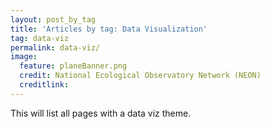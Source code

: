 ```yaml
---
layout: post_by_tag
title: 'Articles by tag: Data Visualization'
tag: data-viz
permalink: data-viz/
image:
  feature: planeBanner.png
  credit: National Ecological Observatory Network (NEON)
  creditlink: 
---
```


This will list all pages with a data viz theme.
